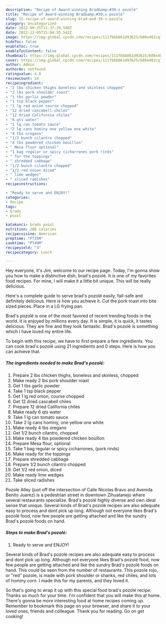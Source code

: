 ```yaml
---
description: "Recipe of Award-winning Brad&amp;#39;s pozolé"
title: "Recipe of Award-winning Brad&amp;#39;s pozolé"
slug: 15-recipe-of-award-winning-brad-and-39-s-pozole
category: Uncategorized
date: 2022-09-25T11:37:29.590Z
date: 2022-12-05T15:04:55.542Z
image: https://img-global.cpcdn.com/recipes/111fbbb861d93625/680x482cq70/brads-pozole-recipe-main-photo.jpg
hideToc: false
enableToc: true
enableTocContent: false
thumbnail: https://img-global.cpcdn.com/recipes/111fbbb861d93625/680x482cq70/brads-pozole-recipe-main-photo.jpg
cover: https://img-global.cpcdn.com/recipes/111fbbb861d93625/680x482cq70/brads-pozole-recipe-main-photo.jpg
author: Admin
authorAv: notfound
ratingvalue: 4.8
reviewcount: 14
recipeingredient:
- "2 lbs chicken thighs boneless and skinless chopped"
- "2 lbs pork shoulder roast"
- "1 tbs garlic powder"
- "1 tsp black pepper"
- "1 lg red onion course chopped"
- "12 dried cascabell chiles"
- "12 dried California chiles"
- "6 qts water"
- "1 lg can tomato sauce"
- "2 lg cans hominy one yellow one white"
- "4 tbs oregano"
- "1/2 bunch cilantro chopped"
- "4 tbs powdered chicken bouillon"
- " Mesa flour optional"
- "1 bag regular or spicy cicharrones pork rinds"
- " for the toppings"
- " shredded cabbage"
- "1/2 bunch cilantro chopped"
- "1/2 red onion diced"
- " lime wedges"
- " sliced radishes"
recipeinstructions:

- "Ready to serve and ENJOY!"
categories:
- Recipe
tags:
- brads
- pozol

katakunci: brads pozol 
nutrition: 288 calories
recipecuisine: American
preptime: "PT35M"
cooktime: "PT49M"
recipeyield: "3"
recipecategory: Lunch

---
```



Hey everyone, it's Jim, welcome to our recipe page. Today, I'm gonna show you how to make a distinctive dish, brad&#39;s pozolé. It is one of my favorites food recipes. For mine, I will make it a little bit unique. This will be really delicious.

Here&#39;s a complete guide to serve brad&#39;s pozolé easily, fail-safe and definitely delicious. Here is how you achieve it. Cut the pork roast into bite sized pieces. Place in a LG frying pan.

Brad&#39;s pozolé is one of the most favored of recent trending foods in the world. It is enjoyed by millions every day. It is simple, it is quick, it tastes delicious. They are fine and they look fantastic. Brad&#39;s pozolé is something which I have loved my entire life.


To begin with this recipe, we have to first prepare a few ingredients. You can cook brad&#39;s pozolé using 21 ingredients and 0 steps. Here is how you can achieve that.

<!--inarticleads1-->

##### The ingredients needed to make Brad&#39;s pozolé:

1. Prepare 2 lbs chicken thighs, boneless and skinless, chopped
1. Make ready 2 lbs pork shoulder roast
1. Get 1 tbs garlic powder
1. Take 1 tsp black pepper
1. Get 1 lg red onion, course chopped
1. Get 12 dried cascabell chiles
1. Prepare 12 dried California chiles
1. Make ready 6 qts water
1. Take 1 lg can tomato sauce
1. Take 2 lg cans hominy, one yellow one white
1. Make ready 4 tbs oregano
1. Get 1/2 bunch cilantro, chopped
1. Make ready 4 tbs powdered chicken bouillon
1. Prepare  Mesa flour, optional
1. Take 1 bag regular or spicy cicharrones, (pork rinds)
1. Make ready  for the toppings
1. Prepare  shredded cabbage
1. Prepare 1/2 bunch cilantro chopped
1. Get 1/2 red onion, diced
1. Make ready  lime wedges
1. Take  sliced radishes


Pozole Alley (just off the intersection of Calle Nicolas Bravo and Avenida Benito Juarez) is a pedestrian street in downtown Zihuatanejo where several restaurants specialize. Brad&#39;s pozolé highly diverse and own ideal sense that unique. Several kinds of Brad&#39;s pozolé recipes are also adequate easy to process and dont pick up long. Although not everyone likes Brad&#39;s pozolé food, now few people are getting attached and like the sundry Brad&#39;s pozolé foods on hand. 

<!--inarticleads2-->

##### Steps to make Brad&#39;s pozolé:


1. Ready to serve and ENJOY!

Several kinds of Brad&#39;s pozolé recipes are also adequate easy to process and dont pick up long. Although not everyone likes Brad&#39;s pozolé food, now few people are getting attached and like the sundry Brad&#39;s pozolé foods on hand. This could be seen from the number of restaurants. This pozole rojo, or &#34;red&#34; pozole, is made with pork shoulder or shanks, red chiles, and lots of hominy corn. I made this for my parents, and they loved it. 

So that's going to wrap it up with this special food brad&#39;s pozolé recipe. Thanks so much for your time. I'm confident that you will make this at home. There's gonna be more interesting food at home recipes coming up. Remember to bookmark this page on your browser, and share it to your loved ones, friends and colleague. Thank you for reading. Go on get cooking!
